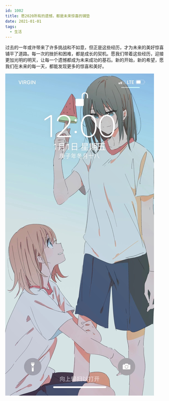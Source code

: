```yaml
---
id: 1002
title: 愿2020所有的遗憾，都是未来惊喜的铺垫
date: 2021-01-01
tags: 
  - 生活
---
```


过去的一年或许带来了许多挑战和不如意，但正是这些经历，才为未来的美好惊喜铺平了道路。每一次的挫折和困难，都是成长的契机。愿我们带着这些经历，迎接更加光明的明天，让每一个遗憾都成为未来成功的基石。新的开始，新的希望，愿我们在未来的每一天，都能发现更多的惊喜和美好。

![2021元旦锁屏截图](./blogImg/newYear/2021元旦锁屏截图.jpg)